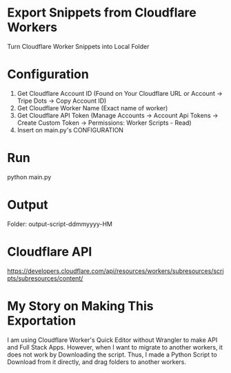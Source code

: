 # Export Snippets from Cloudflare Workers
Turn Cloudflare Worker Snippets into Local Folder

# Configuration
1. Get Cloudflare Account ID
(Found on Your Cloudflare URL or Account -> Tripe Dots -> Copy Account ID)
2. Get Cloudflare Worker Name
(Exact name of worker)
3. Get Cloudflare API Token
(Manage Accounts -> Account Api Tokens -> Create Custom Token -> Permissions: Worker Scripts - Read)
4. Insert on main.py's CONFIGURATION

# Run
python main.py

# Output
Folder: output-script-ddmmyyyy-HM

# Cloudflare API
https://developers.cloudflare.com/api/resources/workers/subresources/scripts/subresources/content/

# My Story on Making This Exportation
I am using Cloudflare Worker's Quick Editor without Wrangler to make API and Full Stack Apps. 
However, when I want to migrate to another workers, it does not work by Downloading the script. 
Thus, I made a Python Script to Download from it directly, and drag folders to another workers.
